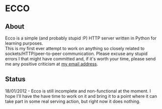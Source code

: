 # ECCO
## About
Ecco is a simple (and probably stupid :P) HTTP server written in Python for learning purposes.  
This is my first ever attempt to work on anything so closely related to sockets/HTTP/peer-to-peer communication.
Please excuse any stupid errors I that might have committed  and, if it's worth your time, please send me any positive criticism at [my email address](mailto:gabriele@gabrielecirulli.com).  

## Status
18/01/2012 - Ecco is still incomplete and non-functional at the moment. I hope I'll have the have time to work on it and bring it to a point where it can take part in some real serving action, but right now it does nothing.
